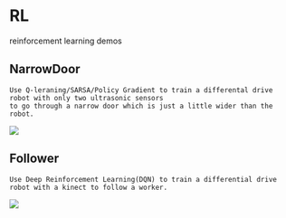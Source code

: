 # RL
reinforcement learning demos
## NarrowDoor
    Use Q-leraning/SARSA/Policy Gradient to train a differental drive robot with only two ultrasonic sensors 
    to go through a narrow door which is just a little wider than the robot.
![](https://github.com/marooncn/RL/blob/master/NarrowDoor/image/1.gif)
## Follower
    Use Deep Reinforcement Learning(DQN) to train a differential drive robot with a kinect to follow a worker.
![](https://github.com/marooncn/RL/blob/master/Follower/image/2.gif)
